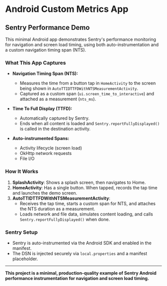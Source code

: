 # Android Custom Metrics App

## Sentry Performance Demo

This minimal Android app demonstrates Sentry's performance monitoring for navigation and screen load timing, using both auto-instrumentation and a custom navigation timing span (NTS).

### What This App Captures

- **Navigation Timing Span (NTS):**
  - Measures the time from a button tap in `HomeActivity` to the screen being shown in `AutoTTIDTTFDWithNTSMeasurementActivity`.
  - Captured as a custom span (`ui.screen_time_to_interactive`) and attached as a measurement (`nts_ms`).

- **Time To Full Display (TTFD):**
  - Automatically captured by Sentry.
  - Ends when all content is loaded and `Sentry.reportFullyDisplayed()` is called in the destination activity.

- **Auto-instrumented Spans:**
  - Activity lifecycle (screen load)
  - OkHttp network requests
  - File I/O

### How It Works

1. **SplashActivity**: Shows a splash screen, then navigates to Home.
2. **HomeActivity**: Has a single button. When tapped, records the tap time and launches the demo screen.
3. **AutoTTIDTTFDWithNTSMeasurementActivity**: 
   - Receives the tap time, starts a custom span for NTS, and attaches the NTS duration as a measurement.
   - Loads network and file data, simulates content loading, and calls `Sentry.reportFullyDisplayed()` when done.

### Sentry Setup
- Sentry is auto-instrumented via the Android SDK and enabled in the manifest.
- The DSN is injected securely via `local.properties` and a manifest placeholder.

---

**This project is a minimal, production-quality example of Sentry Android performance instrumentation for navigation and screen load timing.** 